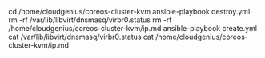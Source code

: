 cd /home/cloudgenius/coreos-cluster-kvm
ansible-playbook destroy.yml
rm -rf /var/lib/libvirt/dnsmasq/virbr0.status
rm -rf /home/cloudgenius/coreos-cluster-kvm/ip.md
ansible-playbook create.yml
cat /var/lib/libvirt/dnsmasq/virbr0.status
cat /home/cloudgenius/coreos-cluster-kvm/ip.md

